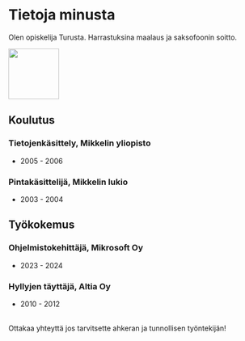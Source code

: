 # Tietoja minusta

Olen opiskelija Turusta. Harrastuksina maalaus ja saksofoonin soitto. 

<img src="https://www.soitinlaine.fi/media/catalog/product/cache/74daeb03f7d343fc5ee431e800bde6c5/t/j/tj-3830g-soitin-laine.jpg" style="height: 100px; width:100px;"/>

## Koulutus

### Tietojenkäsittely, Mikkelin yliopisto

- 2005 - 2006

### Pintakäsittelijä, Mikkelin lukio

- 2003 - 2004

## Työkokemus

### Ohjelmistokehittäjä, Mikrosoft Oy

- 2023 - 2024

### Hyllyjen täyttäjä, Altia Oy

- 2010 - 2012

<br/>
Ottakaa yhteyttä jos tarvitsette ahkeran ja tunnollisen työntekijän!